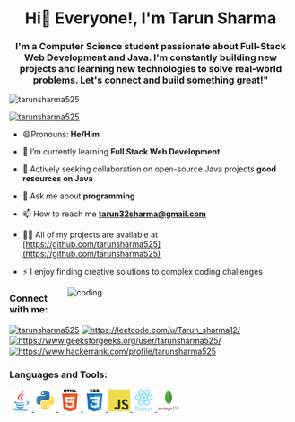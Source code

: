 
<h1 align="center">Hi👋 Everyone!, I'm Tarun Sharma</h1>
<h3 align="center">I'm a Computer Science student passionate about Full-Stack Web Development and Java. I'm constantly building new projects and learning new technologies to solve real-world problems. Let's connect and build something great!"

</h3>

<p align="left"> <img src="https://komarev.com/ghpvc/?username=tarunsharma525&label=Profile%20views&color=0e75b6&style=flat" alt="tarunsharma525" /> </p>

<p align="left"> <a href="https://github.com/ryo-ma/github-profile-trophy"><img src="https://github-profile-trophy.vercel.app/?username=tarunsharma525" alt="tarunsharma525" /></a> </p>

- 😄Pronouns: **He/Him**

- 🌱 I’m currently learning **Full Stack Web Development**

- 👯 Actively seeking collaboration on open-source Java projects **good resources on Java**

- 💬 Ask me about **programming**

- 📫 How to reach me **tarun32sharma@gmail.com**

- 👨‍💻 All of my projects are available at [https://github.com/tarunsharma525](https://github.com/tarunsharma525)

- ⚡ I enjoy finding creative solutions to complex coding challenges

<img align="right" alt="coding" width="400" src="https://user-images.githubusercontent.com/55389276/140866485-8fb1c876-9a8f-4d6a-98dc-08c4981eaf70.gif">


<h3 align="left">Connect with me:</h3>
<p align="left">
<a href="https://www.linkedin.com/in/tarunsharma525/" target="blank"><img align="center" src="https://raw.githubusercontent.com/rahuldkjain/github-profile-readme-generator/master/src/images/icons/Social/linked-in-alt.svg" alt="tarunsharma525" height="30" width="40" /></a>
<a href="https://leetcode.com/u/Tarun_sharma12/" target="blank"><img align="center" src="https://raw.githubusercontent.com/rahuldkjain/github-profile-readme-generator/master/src/images/icons/Social/leet-code.svg" alt="https://leetcode.com/u/Tarun_sharma12/" height="30" width="40" /></a>
<a href="https://www.geeksforgeeks.org/user/tarunsharma525/" target="blank"><img align="center" src="https://raw.githubusercontent.com/rahuldkjain/github-profile-readme-generator/master/src/images/icons/Social/geeks-for-geeks.svg" alt="https://www.geeksforgeeks.org/user/tarunsharma525/" height="30" width="40" /></a>
<a href="https://www.hackerrank.com/profile/tarunsharma525" target="blank"><img align="center" src="https://raw.githubusercontent.com/rahuldkjain/github-profile-readme-generator/master/src/images/icons/Social/hackerrank.svg" alt="https://www.hackerrank.com/profile/tarunsharma525" height="30" width="40" /></a>
</p>

<h3 align="left">Languages and Tools:</h3>

<p align="left"> 
<a href="https://www.java.com" target="_blank" rel="noreferrer"> <img src="https://raw.githubusercontent.com/devicons/devicon/master/icons/java/java-original.svg" alt="java" width="40" height="40"/> </a>
<a href="https://www.python.org" target="_blank" rel="noreferrer"> <img src="https://raw.githubusercontent.com/devicons/devicon/master/icons/python/python-original.svg" alt="python" width="40" height="40"/> </a> 
<a href="https://www.w3.org/html/" target="_blank" rel="noreferrer"> <img src="https://raw.githubusercontent.com/devicons/devicon/master/icons/html5/html5-original-wordmark.svg" alt="html5" width="40"
height="40"/> </a>
<a href="https://www.w3schools.com/css/" target="_blank" rel="noreferrer"> <img src="https://raw.githubusercontent.com/devicons/devicon/master/icons/css3/css3-original-wordmark.svg" alt="css3" width="40" height="40"/> </a>   <a href="https://developer.mozilla.org/en-US/docs/Web/JavaScript" target="_blank" rel="noreferrer"> <img src="https://raw.githubusercontent.com/devicons/devicon/master/icons/javascript/javascript-original.svg" alt="javascript" width="40" height="40"/> </a>
 <a href="https://reactjs.org/" target="_blank" rel="noreferrer"> <img src="https://raw.githubusercontent.com/devicons/devicon/master/icons/react/react-original-wordmark.svg" alt="react" width="40" height="40"/> </a>
 <a href="https://www.mongodb.com/" target="_blank" rel="noreferrer"> <img src="https://raw.githubusercontent.com/devicons/devicon/master/icons/mongodb/mongodb-original-wordmark.svg" alt="mongodb" width="40" height="40"/> </a> 

